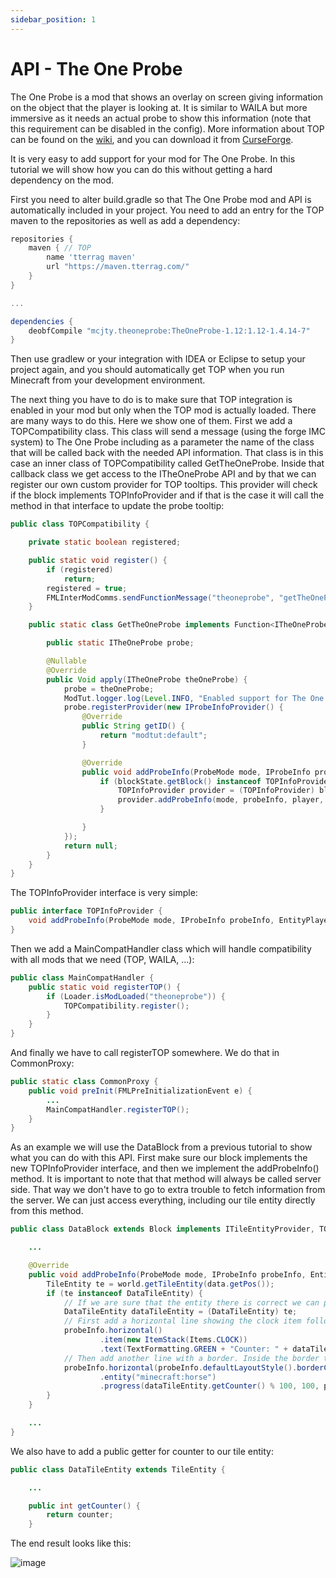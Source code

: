 ```yaml
---
sidebar_position: 1
---
```


# API - The One Probe

The One Probe is a mod that shows an overlay on screen giving information on the object that the player is looking at.
It is similar to WAILA but more immersive as it needs an actual probe to show this information (note that this requirement can be disabled in the config).
More information about TOP can be found on the [wiki](https://github.com/McJty/TheOneProbe/wiki), and you can download it from [CurseForge](https://www.curseforge.com/minecraft/mc-mods/the-one-probe).

It is very easy to add support for your mod for The One Probe.
In this tutorial we will show how you can do this without getting a hard dependency on the mod.

First you need to alter build.gradle so that The One Probe mod and API is automatically included in your project.
You need to add an entry for the TOP maven to the repositories as well as add a dependency:

```gradle title="build.gradle"
repositories {
    maven { // TOP
        name 'tterrag maven'
        url "https://maven.tterrag.com/"
    }
}

...

dependencies {
    deobfCompile "mcjty.theoneprobe:TheOneProbe-1.12:1.12-1.4.14-7"
}
```

Then use gradlew or your integration with IDEA or Eclipse to setup your project again, and you should automatically get TOP when you run Minecraft from your development environment.

The next thing you have to do is to make sure that TOP integration is enabled in your mod but only when the TOP mod is actually loaded.
There are many ways to do this. Here we show one of them.
First we add a TOPCompatibility class. This class will send a message (using the forge IMC system) to The One Probe including as a parameter the name of the class that will be called back with the needed API information.
That class is in this case an inner class of TOPCompatibility called GetTheOneProbe.
Inside that callback class we get access to the ITheOneProbe API and by that we can register our own custom provider for TOP tooltips.
This provider will check if the block implements TOPInfoProvider and if that is the case it will call the method in that interface to update the probe tooltip:

```java
public class TOPCompatibility {

    private static boolean registered;

    public static void register() {
        if (registered)
            return;
        registered = true;
        FMLInterModComms.sendFunctionMessage("theoneprobe", "getTheOneProbe", "mcjty.modtut.compat.top.TOPCompatibility$GetTheOneProbe");
    }

    public static class GetTheOneProbe implements Function<ITheOneProbe, Void> {

        public static ITheOneProbe probe;

        @Nullable
        @Override
        public Void apply(ITheOneProbe theOneProbe) {
            probe = theOneProbe;
            ModTut.logger.log(Level.INFO, "Enabled support for The One Probe");
            probe.registerProvider(new IProbeInfoProvider() {
                @Override
                public String getID() {
                    return "modtut:default";
                }

                @Override
                public void addProbeInfo(ProbeMode mode, IProbeInfo probeInfo, EntityPlayer player, World world, IBlockState blockState, IProbeHitData data) {
                    if (blockState.getBlock() instanceof TOPInfoProvider) {
                        TOPInfoProvider provider = (TOPInfoProvider) blockState.getBlock();
                        provider.addProbeInfo(mode, probeInfo, player, world, blockState, data);
                    }

                }
            });
            return null;
        }
    }
}
```

The TOPInfoProvider interface is very simple:

```java
public interface TOPInfoProvider {
    void addProbeInfo(ProbeMode mode, IProbeInfo probeInfo, EntityPlayer player, World world, IBlockState blockState, IProbeHitData data);
}
```

Then we add a MainCompatHandler class which will handle compatibility with all mods that we need (TOP, WAILA, ...):

```java
public class MainCompatHandler {
    public static void registerTOP() {
        if (Loader.isModLoaded("theoneprobe")) {
            TOPCompatibility.register();
        }
    }
}
```

And finally we have to call registerTOP somewhere. We do that in CommonProxy:

```java
public static class CommonProxy {
    public void preInit(FMLPreInitializationEvent e) {
        ...
        MainCompatHandler.registerTOP();
    }
}
```

As an example we will use the DataBlock from a previous tutorial to show what you can do with this API.
First make sure our block implements the new TOPInfoProvider interface, and then we implement the addProbeInfo() method.
It is important to note that that method will always be called server side.
That way we don't have to go to extra trouble to fetch information from the server.
We can just access everything, including our tile entity directly from this method.

```java
public class DataBlock extends Block implements ITileEntityProvider, TOPInfoProvider {

    ...

    @Override
    public void addProbeInfo(ProbeMode mode, IProbeInfo probeInfo, EntityPlayer player, World world, IBlockState blockState, IProbeHitData data) {
        TileEntity te = world.getTileEntity(data.getPos());
        if (te instanceof DataTileEntity) {
            // If we are sure that the entity there is correct we can proceed:
            DataTileEntity dataTileEntity = (DataTileEntity) te;
            // First add a horizontal line showing the clock item followed by current contents of the counter in the tile entity
            probeInfo.horizontal()
                    .item(new ItemStack(Items.CLOCK))
                    .text(TextFormatting.GREEN + "Counter: " + dataTileEntity.getCounter());
            // Then add another line with a border. Inside the border there will be a horse and the counter shown as a progress bar
            probeInfo.horizontal(probeInfo.defaultLayoutStyle().borderColor(0xffff0000))
                    .entity("minecraft:horse")
                    .progress(dataTileEntity.getCounter() % 100, 100, probeInfo.defaultProgressStyle().suffix("%"));
        }
    }

    ...
}
```

We also have to add a public getter for counter to our tile entity:

```java
public class DataTileEntity extends TileEntity {

    ...

    public int getCounter() {
        return counter;
    }
```

The end result looks like this:

![image](https://i.imgur.com/i0rYFr7.png)
